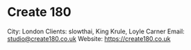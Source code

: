 # Create 180

City: London
Clients: slowthai, King Krule, Loyle Carner
Email: studio@create180.co.uk
Website: https://create180.co.uk